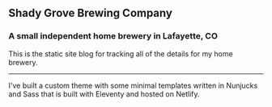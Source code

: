 ## Shady Grove Brewing Company
### A small independent home brewery in Lafayette, CO

This is the static site blog for tracking all of the details for my home brewery.

---

I've built a custom theme with some minimal templates written in Nunjucks and Sass that is built with Eleventy and hosted on Netlify.

